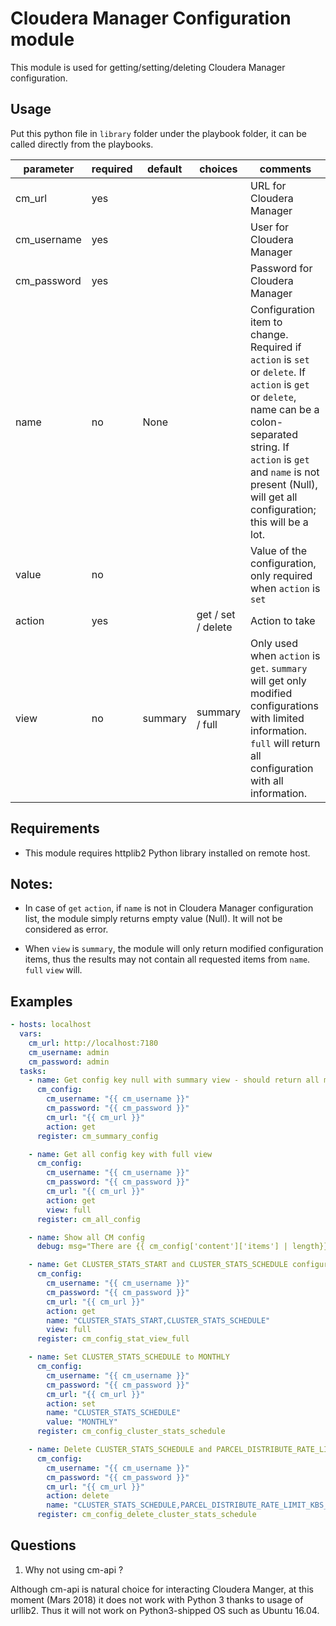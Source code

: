# Cloudera Manager Configuration module

This module is used for getting/setting/deleting Cloudera Manager configuration.


## Usage

Put this python file in `library` folder under the playbook folder, it can be called directly from the playbooks.

| parameter | required | default| choices | comments |
|--------------|----------|----------|----------|----|
| cm_url | yes | | | URL for Cloudera Manager |
| cm_username | yes | | | User for Cloudera Manager |
| cm_password | yes | | | Password for Cloudera Manager |
| name | no | None | | Configuration item to change. Required if `action` is `set` or `delete`. If `action` is `get` or `delete`, name can be a colon-separated string. If `action` is `get` and `name` is not present (Null), will get all configuration; this will be a lot. |
| value | no | | | Value of the configuration, only required when `action` is `set` |
| action | yes | | get / set / delete | Action to take |
| view | no | summary | summary / full | Only used when `action` is `get`. `summary` will get only modified configurations with limited information. `full` will return all configuration with all information. |


## Requirements

 - This module requires httplib2 Python library installed on remote host.


## Notes:

 - In case of `get` `action`, if `name` is not in Cloudera Manager configuration list, the module simply returns empty value (Null). It will not be considered as error.

 - When `view` is `summary`, the module will only return modified configuration items, thus the results may not contain all requested items from `name`. `full` `view` will.


## Examples

```yml
- hosts: localhost
  vars:
    cm_url: http://localhost:7180
    cm_username: admin
    cm_password: admin
  tasks:
    - name: Get config key null with summary view - should return all modified configs
      cm_config:
        cm_username: "{{ cm_username }}"
        cm_password: "{{ cm_password }}"
        cm_url: "{{ cm_url }}"
        action: get
      register: cm_summary_config

    - name: Get all config key with full view
      cm_config:
        cm_username: "{{ cm_username }}"
        cm_password: "{{ cm_password }}"
        cm_url: "{{ cm_url }}"
        action: get
        view: full
      register: cm_all_config

    - name: Show all CM config
      debug: msg="There are {{ cm_config['content']['items'] | length}} configuration items in Cloudera Manager"

    - name: Get CLUSTER_STATS_START and CLUSTER_STATS_SCHEDULE configuration with full view
      cm_config:
        cm_username: "{{ cm_username }}"
        cm_password: "{{ cm_password }}"
        cm_url: "{{ cm_url }}"
        action: get
        name: "CLUSTER_STATS_START,CLUSTER_STATS_SCHEDULE"
        view: full
      register: cm_config_stat_view_full

    - name: Set CLUSTER_STATS_SCHEDULE to MONTHLY
      cm_config:
        cm_username: "{{ cm_username }}"
        cm_password: "{{ cm_password }}"
        cm_url: "{{ cm_url }}"
        action: set
        name: "CLUSTER_STATS_SCHEDULE"
        value: "MONTHLY"
      register: cm_config_cluster_stats_schedule

    - name: Delete CLUSTER_STATS_SCHEDULE and PARCEL_DISTRIBUTE_RATE_LIMIT_KBS_PER_SECOND
      cm_config:
        cm_username: "{{ cm_username }}"
        cm_password: "{{ cm_password }}"
        cm_url: "{{ cm_url }}"
        action: delete
        name: "CLUSTER_STATS_SCHEDULE,PARCEL_DISTRIBUTE_RATE_LIMIT_KBS_PER_SECOND"
      register: cm_config_delete_cluster_stats_schedule
 ```


## Questions

 1. Why not using cm-api ?

Although cm-api is natural choice for interacting Cloudera Manger, at this moment (Mars 2018) it does not work with Python 3 thanks to usage of urllib2. Thus it will not work on Python3-shipped OS such as Ubuntu 16.04.